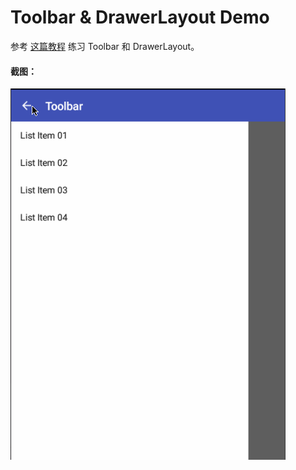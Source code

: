 # Toolbar & DrawerLayout Demo
参考 [这篇教程](http://chenqichao.me/2014/12/08/108-Android-Toolbar-DrawerLayout-01/) 练习 Toolbar 和 DrawerLayout。

#### 截图：

![toolbar_drawerlayout_screenshot](apk/toolbar_drawerlayout.gif)
